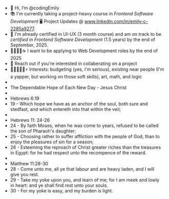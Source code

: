 - 👋 Hi, I’m @codingEmily
- 📚 I'm currently taking a project-heavy course in *Frontend Software Development* 🖥️ Project Updates @ www.linkedin.com/in/emily-c-2285a9277.
- 💯 I'm already certified in UI-UX (3 month course) and am on track to be *certified in Frontend Software Development* (1.5 years) by the end of September, 2025.
- 💼👩🏻‍💻☕ I want to be applying to Web Development roles by the end of 2025
- 🫵 Reach out if you're interested in collaberating on a project
- 📝🧠🎨🚶💵⚡ Interests: budgeting (yes, I'm serious), existing near people (I'm a yapper, but working on those soft skills), art, math, and logic
- 
- The Dependable Hope of Each New Day - Jesus Christ
- 
- Hebrews 6:19
- 19 - Which hope we have as an anchor of the soul, both sure and stedfast, and which entereth into that within the veil;
- 
- Hebrews 11: 24-26
- 24 - By faith Moses, when he was come to years, refused to be called the son of Pharaoh's daughter;
- 25 - Choosing rather to suffer affliction with the people of God, than to enjoy the pleasures of sin for a season;
- 26 - Esteeming the reproach of Christ greater riches than the treasures in Egypt: for he had respect unto the recompence of the reward. 
- 
- Matthew 11:28-30
- 28 - Come unto me, all ye that labour and are heavy laden, and I will give you rest.
- 29 - Take my yoke upon you, and learn of me; for I am meek and lowly in heart: and ye shall find rest unto your souls.
- 30 - For my yoke is easy, and my burden is light.

<!---
codingEmily/codingEmily is a ✨ special ✨ repository because its `README.md` (this file) appears on your GitHub profile.
You can click the Preview link to take a look at your changes.
--->
